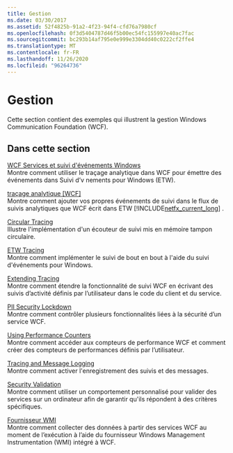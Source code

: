 ```yaml
---
title: Gestion
ms.date: 03/30/2017
ms.assetid: 52f4825b-91a2-4f23-94f4-cfd76a7980cf
ms.openlocfilehash: 0f3d5404787d46f5b00ec54fc155997e40ac7fac
ms.sourcegitcommit: bc293b14af795e0e999e3304dd40c0222cf2ffe4
ms.translationtype: MT
ms.contentlocale: fr-FR
ms.lasthandoff: 11/26/2020
ms.locfileid: "96264736"
---
```

# <a name="management"></a>Gestion

Cette section contient des exemples qui illustrent la gestion Windows Communication Foundation (WCF).  
  
## <a name="in-this-section"></a>Dans cette section  

 [WCF Services et suivi d'événements Windows](wcf-services-and-event-tracing-for-windows.md)  
 Montre comment utiliser le traçage analytique dans WCF pour émettre des événements dans Suivi d’v nements pour Windows (ETW).  
  
 [traçage analytique [WCF]](wcf-analytic-tracing.md)  
 Montre comment ajouter vos propres événements de suivi dans le flux de suivis analytiques que WCF écrit dans ETW [!INCLUDE[netfx_current_long](../../../../includes/netfx-current-long-md.md)] .  
  
 [Circular Tracing](circular-tracing.md)  
 Illustre l'implémentation d'un écouteur de suivi mis en mémoire tampon circulaire.  
  
 [ETW Tracing](etw-tracing.md)  
 Montre comment implémenter le suivi de bout en bout à l'aide du suivi d'événements pour Windows.  
  
 [Extending Tracing](extending-tracing.md)  
 Montre comment étendre la fonctionnalité de suivi WCF en écrivant des suivis d’activité définis par l’utilisateur dans le code du client et du service.  
  
 [PII Security Lockdown](pii-security-lockdown.md)  
 Montre comment contrôler plusieurs fonctionnalités liées à la sécurité d’un service WCF.  
  
 [Using Performance Counters](using-performance-counters.md)  
 Montre comment accéder aux compteurs de performance WCF et comment créer des compteurs de performances définis par l’utilisateur.  
  
 [Tracing and Message Logging](tracing-and-message-logging.md)  
 Montre comment activer l'enregistrement des suivis et des messages.  
  
 [Security Validation](security-validation.md)  
 Montre comment utiliser un comportement personnalisé pour valider des services sur un ordinateur afin de garantir qu'ils répondent à des critères spécifiques.  
  
 [Fournisseur WMI](wmi-provider.md)  
 Montre comment collecter des données à partir des services WCF au moment de l’exécution à l’aide du fournisseur Windows Management Instrumentation (WMI) intégré à WCF.
